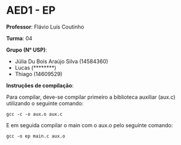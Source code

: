 # AED1 - EP
**Professor**: Flávio Luís Coutinho

**Turma**: 04

**Grupo (N° USP)**:
- Júlia Du Bois Araújo Silva (14584360)
- Lucas (********)
- Thiago (14609529)

**Instruções de compilação**:

Para compilar, deve-se compilar primeiro a biblioteca auxiliar (aux.c) utilizando o seguinte comando:

```gcc -c -o aux.o aux.c```

E em seguida compilar o main com o aux.o pelo seguinte comando:

```gcc -o ep main.c aux.o```

